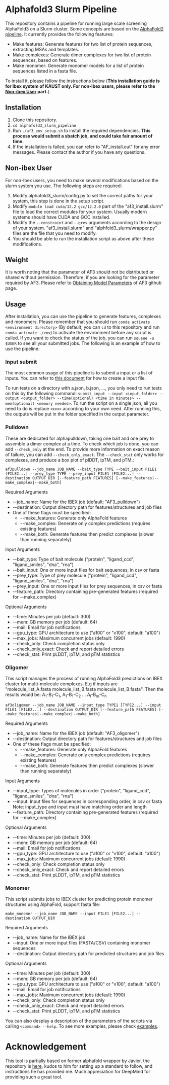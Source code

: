# Alphafold3 Slurm Pipeline
This repository contains a pipeline for running large scale screening AlphaFold3 on a Slurm cluster. Some concepts are based on the [AlphaFold2 pipeline](https://github.com/strubelab/alphafold). It currently provides the following features:
- Make features: Generate features for two list of protein sequences, extracting MSAs and templates.
- Make complexes: Generate dimer complexes for two list of protein sequences, based on features.
- Make monomer: Generate monomer models for a list of protein sequences listed in a fasta file.

To install it, please follow the instructions below (**This installation guide is for Ibex system of KAUST only. For non-Ibex users, please refer to the [Non-ibex User](#non-ibex) part.**).
## Installation
1. Clone this repository.
2. `cd alphafold3_slurm_pipeline`
3. Run `./af3_env_setup.sh` to install the required dependencies. **This process would submit a sbatch job, and could take fair amount of time.**
4. If the installation is failed, you can refer to "AF_install.out" for any error messages. Please contact the author if you have any questions.

## Non-ibex User
<a name="non-ibex"></a>
For non-Ibex users, you need to make several modifications based on the slurm system you use. The following steps are required:
1. Modify alphafold3_slurm/config.py to set the correct paths for your system, this step is done in the setup script.
2. Modify `module load cuda/12.2 gcc/12.2.0` part of the "af3_install.slurm" file to load the correct modules for your system. Usually modern systems should have CUDA and GCC installed.
3. Modify the `--constraint` and `--gres` arguments according to the design of your system. "af3_install.slurm" and "alphfold3_slurm/wrapper.py" files are the file that you need to modify.
4. You should be able to run the installation script as above after these modifications.

## Weight
It is worth noting that the parameter of AF3 should not be distributed or shared without permission. Therefore, if you are looking for the parameter required by AF3. Please refer to [Obtaining Model Parameters](https://github.com/google-deepmind/alphafold3/tree/main?tab=readme-ov-file) of AF3 github page.

## Usage
After installation, you can use the pipeline to generate features, complexes and monomers. Please remember that you should run `conda activate <environment directory>` (By default, you can `cd` to this repository and run `conda activate ./env`) to activate the environment before any script is called. If you want to check the status of the job, you can run `squeue -u $USER` to see all your submitted jobs. The following is an example of how to use the pipeline:

### Input submit
The most common usage of this pipeline is to submit a input or a list of inputs. You can refer to [this document](https://github.com/google-deepmind/alphafold3/blob/main/docs/input.md) for how to create a input file.

To run tests on a directory with a.json, b.json, ..., you only need to run tests on this by the following command:
`submit_input --input <input_folder> --output <output_folder> --time(optional) <time in minutes> --mem(optional) <memory needed>`. To run the script on a single json, all you need to do is replace `<xxx>` according to your own need. After running this, the outputs will be put in the folder specified in the output parameter.

### Pulldown
These are dedicated for alphapulldown, taking one bait and one prey to assemble a dimer complex at a time. To check which job is done, you can add `--check_only` at the end. To provide more information on exact reason of failure, you can add `--check_only_exact`. The `--check_stat` only works for complexes, and produce a box plot of plDDT, ipTM, and pTM.:

`af3pulldown --job_name JOB_NAME --bait_type TYPE --bait_input FILE1 [FILE2...] --prey_type TYPE --prey_input FILE1 [FILE2...] --destination OUTPUT_DIR [--feature_path FEATURES] [--make_features|--make_complex|--make_both]`

Required Arguments
- --job_name: Name for the IBEX job (default: "AF3_pulldown")
- --destination: Output directory path for features/structures and job files
- One of these flags must be specified:
  - --make_features: Generate only AlphaFold features
  - --make_complex: Generate only complex predictions (requires existing features)
  - --make_both: Generate features then predict complexes (slower than running separately)

Input Arguments
- --bait_type: Type of bait molecule ("protein", "ligand_ccd", "ligand_smiles", "dna", "rna")
- --bait_input: One or more input files for bait sequences, in csv or fasta
- --prey_type: Type of prey molecule ("protein", "ligand_ccd", "ligand_smiles", "dna", "rna")
- --prey_input: One or more input files for prey sequences, in csv or fasta
- --feature_path: Directory containing pre-generated features (required for --make_complex)

Optional Arguments
- --time: Minutes per job (default: 300)
- --mem: GB memory per job (default: 64) 
- --mail: Email for job notifications
- --gpu_type: GPU architecture to use ("a100" or "v100", default: "a100")
- --max_jobs: Maximum concurrent jobs (default: 1990)
- --check_only: Check completion status only
- --check_only_exact: Check and report detailed errors
- --check_stat: Print pLDDT, ipTM, and pTM statistics

### Oligomer

This script manages the process of running AlphaFold3 predictions on IBEX cluster for multi-molecule complexes. E.g if inputs are "molecule_list_A.fasta molecule_list_B.fasta molecule_list_B.fasta". Then the results would be: A<sub>1</sub>-B<sub>1</sub>-C<sub>1</sub>,  A<sub>1</sub>-B<sub>1</sub>-C<sub>2</sub> ... A<sub>l</sub>-B<sub>m</sub>-C<sub>n</sub>

`af3oligomer --job_name JOB_NAME --input_type TYPE1 [TYPE2...] --input FILE1 [FILE2...] --destination OUTPUT_DIR [--feature_path FEATURES] [--make_features|--make_complex|--make_both]`

Required Arguments
- --job_name: Name for the IBEX job (default: "AF3_oligomer")
- --destination: Output directory path for features/structures and job files
- One of these flags must be specified:
  - --make_features: Generate only AlphaFold features
  - --make_complex: Generate only complex predictions (requires existing features)
  - --make_both: Generate features then predict complexes (slower than running separately)

Input Arguments
- --input_type: Types of molecules in order ("protein", "ligand_ccd", "ligand_smiles", "dna", "rna")
- --input: Input files for sequences in corresponding order, in csv or fasta
  Note: input_type and input must have matching order and length
- --feature_path: Directory containing pre-generated features (required for --make_complex)

Optional Arguments
- --time: Minutes per job (default: 300)
- --mem: GB memory per job (default: 64) 
- --mail: Email for job notifications
- --gpu_type: GPU architecture to use ("a100" or "v100", default: "a100")
- --max_jobs: Maximum concurrent jobs (default: 1990)
- --check_only: Check completion status only
- --check_only_exact: Check and report detailed errors
- --check_stat: Print pLDDT, ipTM, and pTM statistics

### Monomer
This script submits jobs to IBEX cluster for predicting protein monomer structures using AlphaFold, support fasta file:

`make_monomer --job_name JOB_NAME --input FILE1 [FILE2...] --destination OUTPUT_DIR`

Required Arguments

-   --job_name: Name for the IBEX job
-   --input: One or more input files (FASTA/CSV) containing monomer sequences
-   --destination: Output directory path for predicted structures and job files

Optional Arguments

-   --time: Minutes per job (default: 300)
-   --mem: GB memory per job (default: 64)
-   --gpu_type: GPU architecture to use ("a100" or "v100", default: "a100")
-   --mail: Email for job notifications
-   --max_jobs: Maximum concurrent jobs (default: 1990)
-   --check_only: Check completion status only
-   --check_only_exact: Check and report detailed errors
-   --check_stat: Print pLDDT, ipTM, and pTM statistics


You can also desplay a description of the parameters of the scripts via calling `<command> --help`. To see more examples, please check [examples](examples/example.md).


# Acknowledgement
This tool is partially based on former alphafold wrapper by Javier, the repository is [here](https://github.com/strubelab/alphafold), kudos to him for setting up a standard to follow, and instructions he has provided me. 
Much appreciation for DeepMind for providing such a great tool.